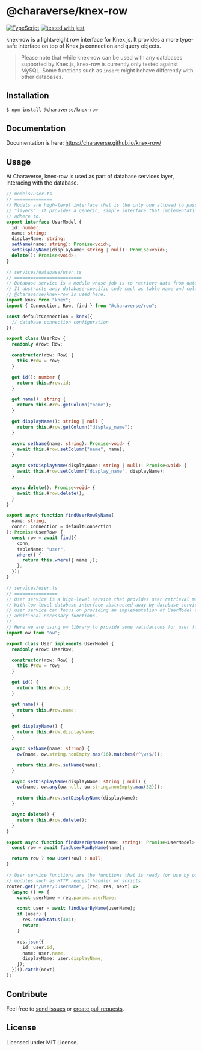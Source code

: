 # @charaverse/knex-row

[![TypeScript](https://img.shields.io/badge/%3C%2F%3E-TypeScript-%230074c1.svg)](http://www.typescriptlang.org/)
[![tested with jest](https://img.shields.io/badge/tested_with-jest-99424f.svg)](https://github.com/facebook/jest)

knex-row is a lightweight row interface for Knex.js. It provides a more
type-safe interface on top of Knex.js connection and query objects.

> Please note that while knex-row can be used with any databases supported by
> Knex.js, knex-row is currently only tested against MySQL. Some functions such
> as `insert` might behave differently with other databases.

## Installation

```bash
$ npm install @charaverse/knex-row
```

## Documentation

Documentation is here: https://charaverse.github.io/knex-row/

## Usage

At Charaverse, knex-row is used as part of database services layer, interacing
with the database.

```ts
// models/user.ts
// ==============
// Models are high-level interface that is the only one allowed to pass across
// "layers". It provides a generic, simple interface that implementations must
// adhere to.
export interface UserModel {
  id: number;
  name: string;
  displayName: string;
  setName(name: string): Promise<void>;
  setDisplayName(displayName: string | null): Promise<void>;
  delete(): Promise<void>;
}

// services/database/user.ts
// =========================
// Database service is a module whose job is to retrieve data from database.
// It abstracts away database-specific code such as table name and column names.
// @charaverse/knex-row is used here.
import knex from "knex";
import { Connection, Row, find } from "@charaverse/row";

const defaultConnection = knex({
  // database connection configuration
});

export class UserRow {
  readonly #row: Row;

  constructor(row: Row) {
    this.#row = row;
  }

  get id(): number {
    return this.#row.id;
  }

  get name(): string {
    return this.#row.getColumn("name");
  }

  get displayName(): string | null {
    return this.#row.getColumn("display_name");
  }

  async setName(name: string): Promise<void> {
    await this.#row.setColumn("name", name);
  }

  async setDisplayName(displayName: string | null): Promise<void> {
    await this.#row.setColumn("display_name", displayName);
  }

  async delete(): Promise<void> {
    await this.#row.delete();
  }
}

export async function findUserRowByName(
  name: string,
  conn?: Connection = defaultConnection
): Promise<UserRow> {
  const row = await find({
    conn,
    tableName: "user",
    where() {
      return this.where({ name });
    },
  });
}

// services/user.ts
// ================
// User service is a high-level service that provides user retrieval methods.
// With low-level database interface abstracted away by database services,
// user service can focus on providing an implementation of UserModel alongside
// additional necessary functions.
//
// Here we are using ow library to provide some validations for user functions.
import ow from "ow";

export class User implements UserModel {
  readonly #row: UserRow;

  constructor(row: Row) {
    this.#row = row;
  }

  get id() {
    return this.#row.id;
  }

  get name() {
    return this.#row.name;
  }

  get displayName() {
    return this.#row.displayName;
  }

  async setName(name: string) {
    ow(name, ow.string.nonEmpty.max(16).matches(/^\w+$/));

    return this.#row.setName(name);
  }

  async setDisplayName(displayName: string | null) {
    ow(name, ow.any(ow.null, ow.string.nonEmpty.max(32)));

    return this.#row.setDisplayName(displayName);
  }

  async delete() {
    return this.#row.delete();
  }
}

export async function findUserByName(name: string): Promise<UserModel> {
  const row = await findUserRowByName(name);

  return row ? new User(row) : null;
}

// User service functions are the functions that is ready for use by outer
// modules such as HTTP request handler or scripts.
router.get("/user/:userName", (req, res, next) =>
  (async () => {
    const userName = req.params.userName;

    const user = await findUserByName(userName);
    if (user) {
      res.sendStatus(404);
      return;
    }

    res.json({
      id: user.id,
      name: user.name,
      displayName: user.displayName,
    });
  })().catch(next)
);
```

## Contribute

Feel free to [send issues][issues] or [create pull requests][pulls].

## License

Licensed under MIT License.

[issues]: https://github.com/charaverse/knex-row/issues
[pulls]: https://github.com/charaverse/knex-row/pulls
